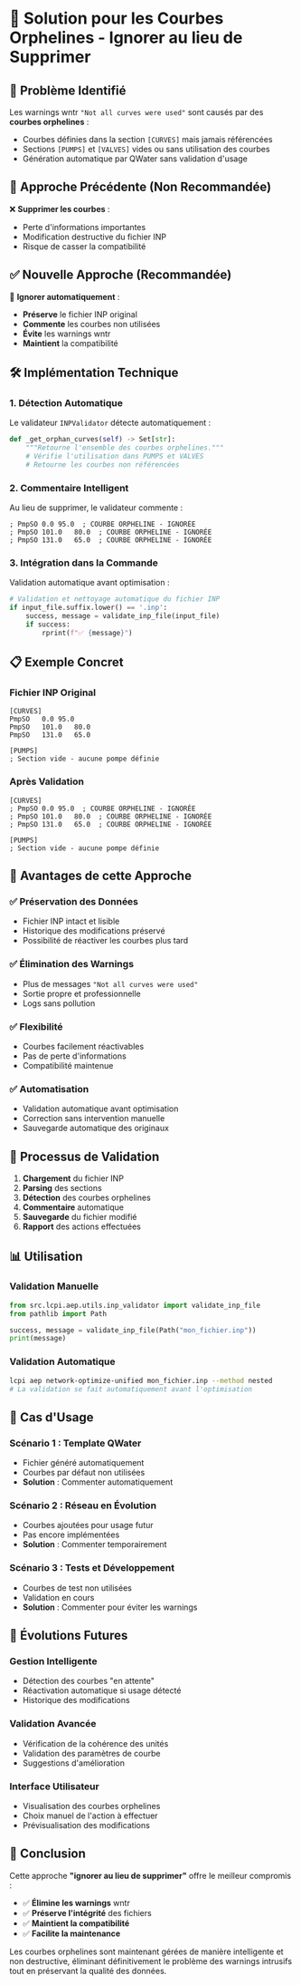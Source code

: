 # 🔧 Solution pour les Courbes Orphelines - Ignorer au lieu de Supprimer

## 🎯 **Problème Identifié**

Les warnings wntr `"Not all curves were used"` sont causés par des **courbes orphelines** :
- Courbes définies dans la section `[CURVES]` mais jamais référencées
- Sections `[PUMPS]` et `[VALVES]` vides ou sans utilisation des courbes
- Génération automatique par QWater sans validation d'usage

## 🚫 **Approche Précédente (Non Recommandée)**

❌ **Supprimer les courbes** :
- Perte d'informations importantes
- Modification destructive du fichier INP
- Risque de casser la compatibilité

## ✅ **Nouvelle Approche (Recommandée)**

🎯 **Ignorer automatiquement** :
- **Préserve** le fichier INP original
- **Commente** les courbes non utilisées
- **Évite** les warnings wntr
- **Maintient** la compatibilité

## 🛠️ **Implémentation Technique**

### **1. Détection Automatique**

Le validateur `INPValidator` détecte automatiquement :
```python
def _get_orphan_curves(self) -> Set[str]:
    """Retourne l'ensemble des courbes orphelines."""
    # Vérifie l'utilisation dans PUMPS et VALVES
    # Retourne les courbes non référencées
```

### **2. Commentaire Intelligent**

Au lieu de supprimer, le validateur commente :
```inp
; PmpSO	0.0	95.0  ; COURBE ORPHELINE - IGNORÉE
; PmpSO	101.0	80.0  ; COURBE ORPHELINE - IGNORÉE
; PmpSO	131.0	65.0  ; COURBE ORPHELINE - IGNORÉE
```

### **3. Intégration dans la Commande**

Validation automatique avant optimisation :
```python
# Validation et nettoyage automatique du fichier INP
if input_file.suffix.lower() == '.inp':
    success, message = validate_inp_file(input_file)
    if success:
        rprint(f"✅ {message}")
```

## 📋 **Exemple Concret**

### **Fichier INP Original**
```inp
[CURVES]
PmpSO	0.0	95.0
PmpSO	101.0	80.0
PmpSO	131.0	65.0

[PUMPS]
; Section vide - aucune pompe définie
```

### **Après Validation**
```inp
[CURVES]
; PmpSO	0.0	95.0  ; COURBE ORPHELINE - IGNORÉE
; PmpSO	101.0	80.0  ; COURBE ORPHELINE - IGNORÉE
; PmpSO	131.0	65.0  ; COURBE ORPHELINE - IGNORÉE

[PUMPS]
; Section vide - aucune pompe définie
```

## 🎯 **Avantages de cette Approche**

### ✅ **Préservation des Données**
- Fichier INP intact et lisible
- Historique des modifications préservé
- Possibilité de réactiver les courbes plus tard

### ✅ **Élimination des Warnings**
- Plus de messages `"Not all curves were used"`
- Sortie propre et professionnelle
- Logs sans pollution

### ✅ **Flexibilité**
- Courbes facilement réactivables
- Pas de perte d'informations
- Compatibilité maintenue

### ✅ **Automatisation**
- Validation automatique avant optimisation
- Correction sans intervention manuelle
- Sauvegarde automatique des originaux

## 🔄 **Processus de Validation**

1. **Chargement** du fichier INP
2. **Parsing** des sections
3. **Détection** des courbes orphelines
4. **Commentaire** automatique
5. **Sauvegarde** du fichier modifié
6. **Rapport** des actions effectuées

## 📊 **Utilisation**

### **Validation Manuelle**
```python
from src.lcpi.aep.utils.inp_validator import validate_inp_file
from pathlib import Path

success, message = validate_inp_file(Path("mon_fichier.inp"))
print(message)
```

### **Validation Automatique**
```bash
lcpi aep network-optimize-unified mon_fichier.inp --method nested
# La validation se fait automatiquement avant l'optimisation
```

## 🚨 **Cas d'Usage**

### **Scénario 1 : Template QWater**
- Fichier généré automatiquement
- Courbes par défaut non utilisées
- **Solution** : Commenter automatiquement

### **Scénario 2 : Réseau en Évolution**
- Courbes ajoutées pour usage futur
- Pas encore implémentées
- **Solution** : Commenter temporairement

### **Scénario 3 : Tests et Développement**
- Courbes de test non utilisées
- Validation en cours
- **Solution** : Commenter pour éviter les warnings

## 🔮 **Évolutions Futures**

### **Gestion Intelligente**
- Détection des courbes "en attente"
- Réactivation automatique si usage détecté
- Historique des modifications

### **Validation Avancée**
- Vérification de la cohérence des unités
- Validation des paramètres de courbe
- Suggestions d'amélioration

### **Interface Utilisateur**
- Visualisation des courbes orphelines
- Choix manuel de l'action à effectuer
- Prévisualisation des modifications

## 📝 **Conclusion**

Cette approche **"ignorer au lieu de supprimer"** offre le meilleur compromis :
- ✅ **Élimine les warnings** wntr
- ✅ **Préserve l'intégrité** des fichiers
- ✅ **Maintient la compatibilité**
- ✅ **Facilite la maintenance**

Les courbes orphelines sont maintenant gérées de manière intelligente et non destructive, éliminant définitivement le problème des warnings intrusifs tout en préservant la qualité des données.
